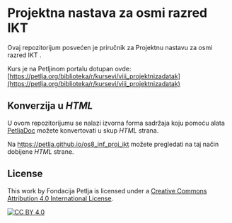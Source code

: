 # Projektna nastava za osmi razred IKT  

Ovaj repozitorijum posvećen je priručnik za Projektnu nastavu za osmi razred IKT . 

Kurs je na Petljinom portalu dotupan ovde: [https://petlja.org/biblioteka/r/kursevi/viii_projektnizadatak](https://petlja.org/biblioteka/r/kursevi/viii_projektnizadatak)


## Konverzija u *HTML*

U ovom repozitorijumu se nalazi izvorna forma sadržaja koju pomoću alata [PetljaDoc](https://github.com/Petlja/PetljaDoc) možete konvertovati u skup *HTML* strana.

Na https://petlja.github.io/os8_inf_proj_ikt možete pregledati na taj način dobijene *HTML* strane.

## License

This work by Fondacija Petlja is licensed under a
[Creative Commons Attribution 4.0 International License][cc-by].

[![CC BY 4.0][cc-by-image]][cc-by]

[cc-by]: http://creativecommons.org/licenses/by/4.0/
[cc-by-image]: https://i.creativecommons.org/l/by/4.0/88x31.png

